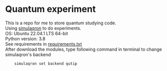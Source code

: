 # Quantum experiment
This is a repo for me to store quantum studying code.  
Using [simulaqron](https://softwarequtech.github.io/SimulaQron/html/index.html) to do experiments.  
OS: Ubuntu 22.04.1 LTS 64-bit  
Python version: 3.8  
See requirements in [requirements.txt](./requirements.txt)  
After download the modules, type following command in terminal to change simulaqron's backend  
```sh
    simulaqron set backend qutip
```
